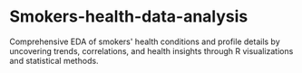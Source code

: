 # Smokers-health-data-analysis
Comprehensive EDA of smokers' health conditions and profile details by  uncovering trends, correlations, and health insights through R visualizations and statistical methods.
